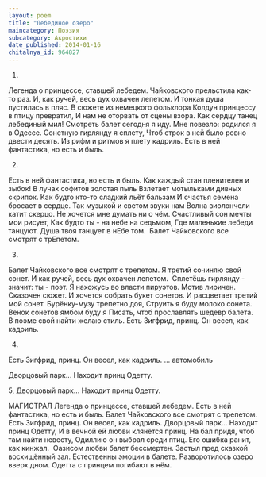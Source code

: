 ```yaml
---
layout: poem
title: "Лебединое озеро"
maincategory: Поэзия
subcategory: Акростихи
date_published: 2014-01-16
chitalnya_id: 964827
---
```




1.
Легенда о принцессе, ставшей лебедем.
Чайковского прельстила как-то раз.
И, как ручей, весь дух охвачен лепетом.
И тонкая душа пустилась в пляс.
В сюжете из немецкого фольклора
Колдун принцессу в птицу превратил,
И нам не оторвать от сцены взора.
Как сердцу танец лебединый мил!
Смотреть балет сегодня я иду.
Мне повезло: родился я в Одессе.
Сонетную гирлянду я сплету,
Чтоб строк в ней было ровно двести десять.
Из рифм и ритмов я плету кадриль.
Есть в ней фантастика, но есть и быль.

2.
Есть в ней фантастика, но есть и быль.
Как каждый стан пленителен и зыбок!
В лучах софитов золотая пыль
Взлетает мотыльками дивных скрипок.
Как будто кто-то сладкий льёт бальзам
И счастья семена бросает в сердце.
Так музыкой и светом звуки нам
Волна виолончели катит скерцо.
Не хочется мне думать ни о чём.
Счастливый сон мечты мои рисует,
Как будто ты - на небе на седьмом,
Где маленькие лебеди танцуют.
Душа твоя танцует в нЕбе том.&nbsp;
Балет Чайковского все смотрят с трЕпетом.

3.
Балет Чайковского все смотрят с трепетом.
Я третий сочиняю свой сонет.
И как ручей, весь дух охвачен лепетом.&nbsp;
Сплетёшь гирлянду - значит: ты - поэт.
Я нахожусь во власти пируэтов.
Мотив лиричен. Сказочен сюжет.
И хочется собрать букет сонетов.
И расцветает третий мой сонет.
Бурёнку-музу трепетно доя,
Струить я буду молоко сонета.
Венок сонетов ямбом буду я
Писать, чтоб прославлять шедевр балета.
В поэме свой найти желаю стиль.
Есть Зигфрид, принц. Он весел, как кадриль.

4.
Есть Зигфрид, принц. Он весел, как кадриль.
... автомобиль

Дворцовый парк... Находит принц Одетту.

5,
Дворцовый парк... Находит принц Одетту.

МАГИСТРАЛ
Легенда о принцессе, ставшей лебедем.
Есть в ней фантастика, но есть и быль.
Балет Чайковского все смотрят с трепетом.
Есть Зигфрид, принц. Он весел, как кадриль.
Дворцовый парк... Находит принц Одетту,
И в вечной ей любви клянётся принц.
На бал придя, чтоб там найти невесту,
Одиллию он выбрал среди птиц. 
Его ошибка ранит, как кинжал.&nbsp; 
Оазисом любви балет бессмертен.
Застыл пред сказкой восхищённый зал.
Естественны эмоции в балете.
Разворотилось озеро вверх дном.
Одетта с принцем погибают в нём.







